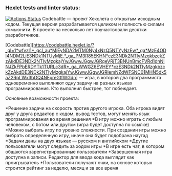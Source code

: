 ### Hexlet tests and linter status:
[![Actions Status](https://github.com/Talishechka/qa-engineer-project-85/actions/workflows/hexlet-check.yml/badge.svg)](https://github.com/Talishechka/qa-engineer-project-85/actions)
Codebattle — проект Хекслета с открытым исходным кодом. Текущая версия разрабатывается целиком и полностью силами комьюнити. В проекте за несколько лет поучаствовали десятки разработчиков.

[Codebattle][https://codebattle.hexlet.io/?_gl=1*wfvzl1*_gcl_au*MjEyNDA2MTM0Ny4xNzQ5NTYyNzEw*_ga*MzE4ODI4NDM2LjE3NDk1NTUyMjE.*_ga_PM3R85EKHN*czE3NDk2NTIyMzgkbzckZzAkdDE3NDk2NTIyMzgkajYwJGwwJGgwJGRqeVRjT3BNUnBmcFVRd1dnNlNJZkFPbERDYTk1TURLc3dR*_ga_WWGZ6EVHEY*czE3NDk2NTIyMzgkbzckZzAkdDE3NDk2NTIyMzgkajYwJGwwJGgwJGRIemNZdWFSNC01MHN5dk5aZ2RpLWx3bGQ4NFpreGtfWGdn] — игра, в которой два программиста одновременно выполняют одну задачу на разных языках программирования. Кто выполнил быстрее, тот побеждает.

Основные возможности проекта:

  *Решение задачи на скорость против другого игрока. Оба игрока видят друг у друга редактор с кодом, вывод тестов, могут менять язык программирования во время решения
  *В игру можно играть с любым человеком, с ботом или другом (игра будет доступна по ссылке)
  *Можно выбрать игру по уровню сложности. При создании игры можно выбрать определенную игру, иначе она будет подобрана наугад
  *Задачи даны на двух языках — русском и английском
  *Другие пользователи могут следить за ходом игры
  *В игре есть чат, в котором общаются зарегистрированные пользователи
  *Завершенная игра доступна в записи. Редактор для ввода кода выглядит как проигрыватель
  *Пользователи получают очки, на основе которых строится рейтинг за неделю, месяц и за все время
